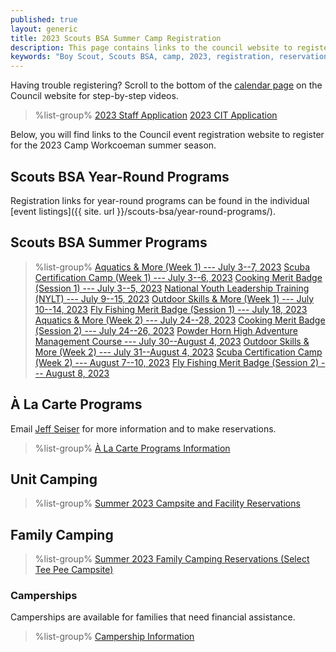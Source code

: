 ```yaml
---
published: true
layout: generic
title: 2023 Scouts BSA Summer Camp Registration
description: This page contains links to the council website to register for the 2023 Camp Workcoeman season.
keywords: "Boy Scout, Scouts BSA, camp, 2023, registration, reservation"
---
```


<div class="alert alert-info">
Having trouble registering? Scroll to the bottom of the <a href="https://ctscouting.org/calendar/">calendar page</a> on the Council website for step-by-step videos.
</div>

> %list-group%
> <a href="https://docs.google.com/forms/d/e/1FAIpQLSc2BouvgFDkfK_3x9TjzA3Kl7d6GNuWv5fLkYabJbYQytfr2w/viewform" class="list-group-item">2023 Staff Application</a>
> <a href="https://docs.google.com/forms/d/e/1FAIpQLScmrmVGqJy15NzmY3JZDUq_aYvi214F5KC1m8N9z48-vW2iMQ/viewform" class="list-group-item">2023 CIT Application</a>

Below, you will find links to the Council event registration website to register for the 2023 Camp Workcoeman summer season.

## Scouts BSA Year-Round Programs

Registration links for year-round programs can be found in the individual [event listings]({{ site. url }}/scouts-bsa/year-round-programs/).

## Scouts BSA Summer Programs

> %list-group%
> <a href="https://scoutingevent.com/066-63701-161375" class="list-group-item">Aquatics & More (Week 1) --- July 3--7, 2023</a>
> <a href="https://scoutingevent.com/066-63702" class="list-group-item">Scuba Certification Camp (Week 1) --- July 3--6, 2023</a>
> <a href="https://scoutingevent.com/066-63701-168199" class="list-group-item">Cooking Merit Badge (Session 1) --- July 3--5, 2023</a>
> <a href="https://scoutingevent.com/066-67048" class="list-group-item">National Youth Leadership Training (NYLT) --- July 9--15, 2023</a>
> <a href="https://scoutingevent.com/066-63701-161376" class="list-group-item">Outdoor Skills & More (Week 1) --- July 10--14, 2023</a>
> <a href="https://scoutingevent.com/066-63701-168197" class="list-group-item">Fly Fishing Merit Badge (Session 1) --- July 18, 2023</a>
> <a href="https://scoutingevent.com/066-63701-161377" class="list-group-item">Aquatics & More (Week 2) --- July 24--28, 2023</a>
> <a href="https://scoutingevent.com/066-63701-168201" class="list-group-item">Cooking Merit Badge (Session 2) --- July 24--26, 2023</a>
> <a href="https://scoutingevent.com/066-powderhorn" class="list-group-item">Powder Horn High Adventure Management Course --- July 30--August 4, 2023</a>
> <a href="https://scoutingevent.com/066-63701-161378" class="list-group-item">Outdoor Skills & More (Week 2) --- July 31--August 4, 2023</a>
> <a href="https://scoutingevent.com/066-63702" class="list-group-item">Scuba Certification Camp (Week 2) --- August 7--10, 2023</a>
> <a href="https://scoutingevent.com/066-63701-168198" class="list-group-item">Fly Fishing Merit Badge (Session 2) --- August 8, 2023</a>

## À La Carte Programs
Email <a href="mailto:jseiser@campworkcoeman.org">Jeff Seiser</a> for more information and to make reservations.

> %list-group%
> <a href="{{ site.url }}/summer-camp/a-la-carte-programs/" class="list-group-item">À La Carte Programs Information</a>

## Unit Camping
> %list-group%
> <a href="https://campreservation.com/066/Camps/636" class="list-group-item">Summer 2023 Campsite and Facility Reservations</a>

## Family Camping
> %list-group%
> <a href="https://campreservation.com/066/Camps/636" class="list-group-item">Summer 2023 Family Camping Reservations (Select Tee Pee Campsite)</a>

### Camperships

Camperships are available for families that need financial assistance.

> %list-group%
> <a href="{{ site.url }}/summer-camp/camperships/" class="list-group-item">Campership Information</a>

